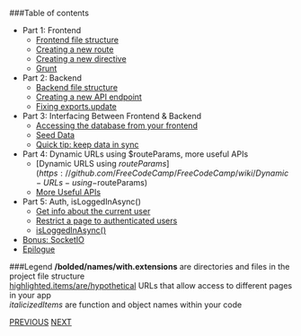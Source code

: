 ###Table of contents
* Part 1: Frontend
    - [Frontend file structure](https://github.com/FreeCodeCamp/FreeCodeCamp/wiki/Frontend-file-structure)
    - [Creating a new route](https://github.com/FreeCodeCamp/FreeCodeCamp/wiki/Creating-a-new-route)
    - [Creating a new directive](https://github.com/FreeCodeCamp/FreeCodeCamp/wiki/Creating-a-new-directive)
    - [Grunt](https://github.com/FreeCodeCamp/FreeCodeCamp/wiki/Grunt)
* Part 2: Backend
    - [Backend file structure](https://github.com/FreeCodeCamp/FreeCodeCamp/wiki/Backend-file-structure)
    - [Creating a new API endpoint](https://github.com/FreeCodeCamp/FreeCodeCamp/wiki/Creating-a-new-API-endpoint)
    - [Fixing exports.update](https://github.com/FreeCodeCamp/FreeCodeCamp/wiki/Fixing-exports.update)
* Part 3: Interfacing Between Frontend & Backend
    - [Accessing the database from your frontend](https://github.com/FreeCodeCamp/FreeCodeCamp/wiki/Accessing-the-database-from-your-frontend)
    - [Seed Data](https://github.com/FreeCodeCamp/FreeCodeCamp/wiki/Seed-data)
    - [Quick tip: keep data in sync](https://github.com/FreeCodeCamp/FreeCodeCamp/wiki/Quick-tip:-keep-data-in-sync)
* Part 4: Dynamic URLs using $routeParams, more useful APIs
    - [Dynamic URLS using $routeParams](https://github.com/FreeCodeCamp/FreeCodeCamp/wiki/Dynamic-URLs-using-$routeParams)
    - [More Useful APIs](https://github.com/FreeCodeCamp/FreeCodeCamp/wiki/More-useful-APIs)
* Part 5: Auth, isLoggedInAsync()
    - [Get info about the current user](https://github.com/FreeCodeCamp/FreeCodeCamp/wiki/Get-info-about-the-current-user)
    - [Restrict a page to authenticated users](https://github.com/FreeCodeCamp/FreeCodeCamp/wiki/Restrict-a-page-to-authenticated-users)
    - [isLoggedInAsync()](https://github.com/FreeCodeCamp/FreeCodeCamp/wiki/isLoggedInAsync())
* [Bonus: SocketIO](https://github.com/FreeCodeCamp/FreeCodeCamp/wiki/Bonus:-SocketIO)
* [Epilogue](https://github.com/FreeCodeCamp/FreeCodeCamp/wiki/Epilogue)

###Legend
**/bolded/names/with.extensions** are directories and files in the project file structure  
<a href="#">highlighted.items/are/hypothetical</a> URLs that allow access to different pages in your app  
*italicizedItems* are function and object names within your code

[PREVIOUS](https://github.com/FreeCodeCamp/FreeCodeCamp/wiki/Intro-to-Yeoman-Angular-Fullstack-Basejumps)
[NEXT]()